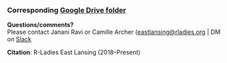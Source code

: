 ### Corresponding [Google Drive folder](https://drive.google.com/drive/folders/1wNjvcC_xtAajHMvK9hPmZj1DGLjPPkWF?usp=sharing)

**Questions/comments?** <br>
Please contact Janani Ravi or Camille Archer (eastlansing@rladies.org | DM on [Slack](//rladies-eastlansing.slack.com)

**Citation**: R-Ladies East Lansing (2018–Present)
